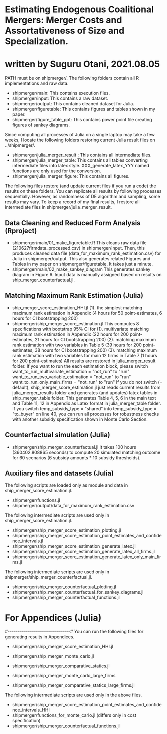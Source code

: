 # Estimating Endogenous Coalitional Mergers: Merger Costs and Assortativeness of Size and Specialization.
# written by Suguru Otani, 2021.08.05

PATH must be on shipmerger/.
The following folders contain all R implementations and raw data.
- shipmerger/main: This contains execution files.
- shipmerger/input: This contains a raw dataset.
- shipmerger/output: This contains cleaned dataset for Julia.
- shipmerger/figuretable: This contains figures and tables shown in my paper.
- shipmerger/figure_table_ppt: This contains power point file creating figures of sankey diagrams.

Since computing all processes of Julia on a single laptop may take a few weeks,
I locate the following folders restoring current Julia result files on ../shipmerger/.
- shipmerger/julia_merger_result : This contains all intermediate files.
- shipmerger/julia_merger_table: This contains all tables converting intermediate files into latex style.
                                 XXX_generate_latex_YYY named functions are only used for the conversion.
- shipmerger/julia_merger_figure: This contains all figures.

The following files restore (and update current files if you run a code) the results on these folders. 
You can replicate all results by following processes sequentially.
However, as randomness of DE algorithm and sampling, some results may vary. 
To keep a record of my final results, I restore all intermediate files in shipmerger/julia_merger_result.


## Data Cleaning and Reduced Form Analysis (Rproject)
- shipmerger/main/01_make_figuretable.R
  This cleans raw data file (210627firmdata_processed.csv) in shipmerger/input.
  Then, this produces cleaned data file (data_for_maximum_rank_estimation.csv) for Julia in shipmerger/output.
  This also generates related Figures and Tables in my paper on shipmerger/figuretable.
  It takes just a minute.
- shipmerger/main/02_make_sankey_diagram
  This generates sankey diagram in Figure 6. 
  Input data is manually assigned based on results on ship_merger_counterfactual.jl.


## Matching Maximum Rank Estimation (Julia)

- ship_merger_score_estimation_HHI.jl
    (1). the simplest matching maximum rank estimation in Appendix
         (4 hours for 50 point-estimates, 6 hours for CI bootstrapping 200)
- shipmerger/ship_merger_score_estimation.jl
  This computes 8 specifications with bootstrap 95% CI for
    (1). multivariate matching maximum rank estimation in Appendix
         (22 hours for 200 point-estimates, 21 hours for CI bootstrapping 200)
    (2). matching maximum rank estimation with two variables in Table 5 
         (39 hours for 200 point-estimates, 38 hours for CI bootstrapping 200)
    (3). matching maximum rank estimation with two variables for main 12 firms in Table 7
         (1 hours for 200 point-estimates)
  All results are restored in julia_merger_result folder.
  If you want to run the each estimation block, please switch
    want_to_run_multivariate_estimation = "not_run" to "run"
    want_to_run_two_variable_estimation = "not_run" to "run"
    want_to_run_only_main_firms = "not_run" to "run"
  If you do not switch (= default), ship_merger_score_estimation.jl just reads current results 
  from julia_merger_results folder and generates (and updates) latex tables in ship_merger_table folder.
  This generates Table 4, 5, 6 in the main text and Table 11, 12 in Appendix 
  as Latex format in julia_merger_table folder.
  If you switch 
  temp_subsidy_type = "shared" into temp_subsidy_type = "to_buyer" on line 40,
  you can run all processes for robustness checks with another subsidy specification shown in Monte Carlo Section.


## Counterfactual simulation (Julia)
- shipmerger/ship_merger_counterfactual.jl
  It takes 100 hours (360402.808865 seconds) to compute 20 simulated matching outcome 
  for 60 scenarios (6 subsidy amounts * 10 subsidy thresholds). 




## Auxiliary files and datasets (Julia)

The following scripts are loaded only as module and data in ship_merger_score_estimation.jl.
- shipmerger/functions.jl
- shipmerger/output/data_for_maximum_rank_estimation.csv

The following intermediate scripts are used only in ship_merger_score_estimation.jl.
- shipmerger/ship_merger_score_estimation_plotting.jl
- shipmerger/ship_merger_score_estimation_point_estimates_and_confidence_intervals.jl
- shipmerger/ship_merger_score_estimation_generate_latex.jl
- shipmerger/ship_merger_score_estimation_generate_latex_all_firms.jl
- shipmerger/ship_merger_score_estimation_generate_latex_only_main_firms.jl

The following intermediate scripts are used only in shipmerger/ship_merger_counterfactual.jl.
- shipmerger/ship_merger_counterfactual_plotting.jl
- shipmerger/ship_merger_counterfactual_for_sankey_diagrams.jl
- shipmerger/ship_merger_counterfactual_functions.jl


# For Appendices (Julia)
#-------------------------------#
You can run the following files for generating results in Appendices.
- shipmerger/ship_merger_score_estimation_HHI.jl
- shipmerger/ship_merger_monte_carlo.jl
- shipmerger/ship_merger_comparative_statics.jl

- shipmerger/ship_merger_monte_carlo_large_firms
- shipmerger/ship_merger_comparative_statics_large_firms.jl

The following intermediate scripts are used only in the above files.
- shipmerger/ship_merger_score_estimation_point_estimates_and_confidence_intervals_HHI
- shipmerger/functions_for_monte_carlo.jl (differs only in cost specification)
- shipmerger/ship_merger_counterfactual_functions.jl
